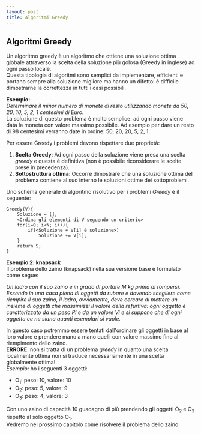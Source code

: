 ```yaml
---
layout: post
title: Algoritmi Greedy
---
```


## Algoritmi Greedy

Un algoritmo greedy è un algoritmo che ottiene una soluzione ottima globale attraverso la scelta della soluzione più golosa (Greedy in inglese) ad ogni passo locale.  
Questa tipologia di algoritmi sono semplici da implementare, efficienti e portano sempre alla soluzione migliore ma hanno un difetto: è difficile dimostrarne la correttezza in tutti i casi possibili.

**Esempio:**  
*Determinare il minor numero di monete di resto utilizzando monete da 50, 20, 10, 5, 2, 1 centesimi di Euro.*  
La soluzione di questo problema è molto semplice: ad ogni passo viene data la moneta con valore massimo possibile. Ad esempio per dare un resto di 98 centesimi verranno date in ordine: 50, 20, 20, 5, 2, 1.  

Per essere Greedy i problemi devono rispettare due proprietà:
1. **Scelta Greedy**: Ad ogni passo della soluzione viene presa una scelta *greedy* e questa è definitiva (non è possibile riconsiderare le scelte prese in precedenza).
2. **Sottostruttura ottima**: Occorre dimostrare che una soluzione ottima del problema contiene al suo interno le soluzioni ottime dei sottoproblemi.

Uno schema generale di algoritmo risolutivo per i problemi *Greedy* è il seguente:
```
Greedy(V){
    Soluzione = [];
    <Ordina gli elementi di V seguendo un criterio>
    for(i=0; i<N; i++){
        if(<Soluzione + V[i] è soluzione>)
            Soluzione += V[i];
    }
    return S;
}
```

**Esempio 2: knapsack**  
Il problema dello zaino (knapsack) nella sua versione base è formulato come segue:  

*Un ladro con il suo zaino è in grado di portare M kg prima di rompersi. Essendo in una casa piena di oggetti da rubare e dovendo scegliere come riempire il suo zaino, il ladro, ovviamente, deve cercare di mettere un insieme di oggetti che massimizzi il valore della refurtiva: ogni oggetto è caratterizzato da un peso Pi e da un valore Vi e si suppone che di ogni oggetto ce ne siano quanti esemplari si vuole.* 

In questo caso potremmo essere tentati dall'ordinare gli oggetti in base al loro valore e prendere mano a mano quelli con valore massimo fino al riempimento dello zaino.  
**ERRORE**: non si tratta di un problema *greedy* in quanto una scelta localmente ottima non si traduce necessariamente in una scelta globalmente ottima!  
*Esempio:* ho i seguenti 3 oggetti: 

* O<sub>1</sub>: peso: 10, valore: 10
* O<sub>2</sub>: peso: 5, valore: 9
* O<sub>3</sub>: peso: 4, valore: 3

Con uno zaino di capacità 10 guadagno di più prendendo gli oggetti O<sub>2</sub> e O<sub>3</sub> rispetto al solo oggetto O<sub>1</sub>.  
Vedremo nel prossimo capitolo come risolvere il problema dello zaino.